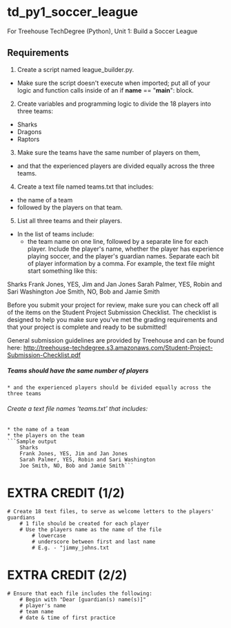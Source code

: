 # td_py1_soccer_league
For Treehouse TechDegree (Python), Unit 1: Build a Soccer League


## Requirements
1. Create a script named league_builder.py.
  * Make sure the script doesn't execute when imported; put all of your logic and function calls inside of an if __name__ == "__main__": block.
2. Create variables and programming logic to divide the 18 players into three teams: 
  * Sharks
  * Dragons
  * Raptors
3. Make sure the teams have the same number of players on them, 
  * and that the experienced players are divided equally across the three teams.
4. Create a text file named teams.txt that includes:
  * the name of a team
  * followed by the players on that team.
5. List all three teams and their players.
  * In the list of teams include: 
    * the team name on one line, followed by a separate line for each player. Include the player's name, whether the player has experience playing soccer, and the player's guardian names. Separate each bit of player information by a comma. For example, the text file might start something like this:

Sharks
Frank Jones, YES, Jim and Jan Jones
Sarah Palmer, YES, Robin and Sari Washington
Joe Smith, NO, Bob and Jamie Smith

Before you submit your project for review, make sure you can check off all of the items on the Student Project Submission Checklist. The checklist is designed to help you make sure you’ve met the grading requirements and that your project is complete and ready to be submitted!

General submission guidelines are provided by Treehouse and can be found here: http://treehouse-techdegree.s3.amazonaws.com/Student-Project-Submission-Checklist.pdf


##### Teams should have the same number of players
    * and the experienced players should be divided equally across the three teams
###### Create a text file names 'teams.txt' that includes:
    * the name of a team
    * the players on the team
    ```Sample output
        Sharks
        Frank Jones, YES, Jim and Jan Jones
        Sarah Palmer, YES, Robin and Sari Washington
        Joe Smith, NO, Bob and Jamie Smith```

# EXTRA CREDIT (1/2)
    # Create 18 text files, to serve as welcome letters to the players' guardians
        # 1 file should be created for each player
        # Use the players name as the name of the file
            # lowercase
            # underscore between first and last name
            # E.g. - "jimmy_johns.txt

# EXTRA CREDIT (2/2)
    # Ensure that each file includes the following: 
        # Begin with "Dear [guardian(s) name(s)]"
        # player's name
        # team name
        # date & time of first practice


